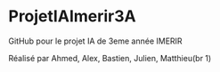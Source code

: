 # ProjetIAImerir3A
GitHub pour le projet IA de 3eme année IMERIR

Réalisé par Ahmed, Alex, Bastien, Julien, Matthieu(br 1)
